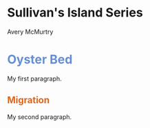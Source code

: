 # Sullivan's Island Series
Avery McMurtry


<html>
<body>

<h1 style="color:#6690d4;">Oyster Bed</h1>
<p>My first paragraph.</p>

<h2 style="color:#e36619;">Migration</h2>
<p>My second paragraph.</p>
  
</body>
</html>
